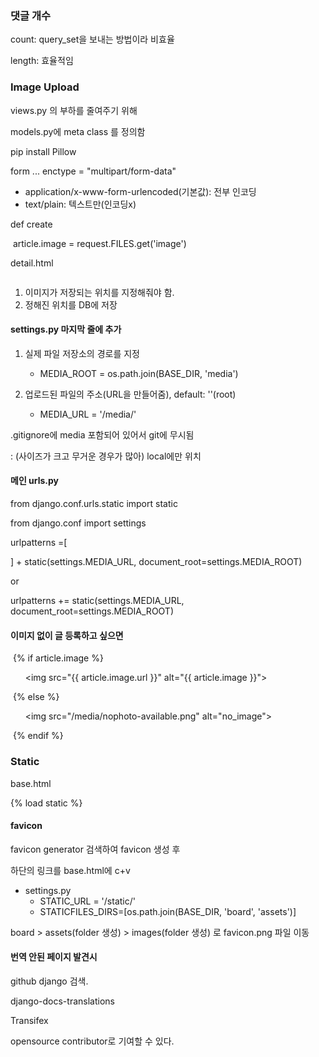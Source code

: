 ### 댓글 개수

count: query_set을 보내는 방법이라 비효율

length: 효율적임



### Image Upload

views.py 의 부하를 줄여주기 위해

models.py에 meta class 를 정의함



pip install Pillow



form ... enctype = "multipart/form-data"

- application/x-www-form-urlencoded(기본값): 전부 인코딩
- text/plain: 텍스트만(인코딩x)



def create

​	article.image = request.FILES.get('image')



detail.html

<img src="{{ article.image }}" alt="">



1. 이미지가 저장되는 위치를 지정해줘야 함.
2. 정해진 위치를 DB에 저장



#### settings.py 마지막 줄에 추가

1. 실제 파일 저장소의 경로를 지정
   - MEDIA_ROOT = os.path.join(BASE_DIR, 'media')

2. 업로드된 파일의 주소(URL을 만들어줌), default: ''(root)
   - MEDIA_URL = '/media/' 



.gitignore에 media 포함되어 있어서 git에 무시됨

: (사이즈가 크고 무거운 경우가 많아) local에만 위치



#### 메인 urls.py

from django.conf.urls.static import static

from django.conf import settings



urlpatterns =[

] + static(settings.MEDIA_URL, document_root=settings.MEDIA_ROOT)

or

urlpatterns += static(settings.MEDIA_URL, document_root=settings.MEDIA_ROOT)



#### 이미지 없이 글 등록하고 싶으면

​    {% if article.image %}

      <img src="{{ article.image.url }}" alt="{{ article.image }}">

​    {% else %}

      <img src="/media/nophoto-available.png" alt="no_image">

​    {% endif %}



### Static

base.html

{% load static %}



#### favicon

favicon generator 검색하여 favicon 생성 후

하단의 링크를 base.html에 c+v

- settings.py
  - STATIC_URL = '/static/'
  - STATICFILES_DIRS=[os.path.join(BASE_DIR, 'board', 'assets')]



board > assets(folder 생성) > images(folder 생성) 로 favicon.png 파일 이동



#### 번역 안된 페이지 발견시

github django 검색.

django-docs-translations

Transifex

opensource contributor로 기여할 수 있다.